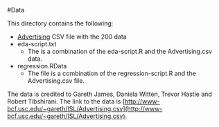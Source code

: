 #Data

This directory contains the following:
* [Advertising](http://www-bcf.usc.edu/~gareth/ISL/Advertising.csv) CSV file with the 200 data
* eda-script.txt
    * The is a combination of the eda-script.R and the Advertising.csv data.
* regression.RData
    * The file is a combination of the regression-script.R and the Advertising.csv file.

The data is credited to Gareth James, Daniela Witten, Trevor Hastie and Robert Tibshirani. The link to the data is [http://www-bcf.usc.edu/~gareth/ISL/Advertising.csv](http://www-bcf.usc.edu/~gareth/ISL/Advertising.csv). 
